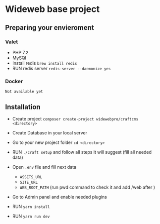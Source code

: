 # Wideweb base project

## Preparing your envieroment 

### Valet

- PHP 7.2
- MySQl
- Install redis `brew install redis`
- RUN redis server `redis-server --daemonize yes`

### Docker
`Not available yet`
## Installation

- Create project `composer create-project widewebpro/craftcms <directory>`
- Create Database in your local server
- Go to your new project folder `cd <directory>`
- RUN `./craft setup` and follow all steps it will suggest (fill all needed data)
- Open `.env` file and fill next data

   - `ASSETS_URL`
   - `SITE_URL`
   - `WEB_ROOT_PATH` (run pwd command to check it and add /web after )
    
- Go to Admin panel and enable needed plugins
- RUN `yarn install`
- RUN `yarn run dev`

